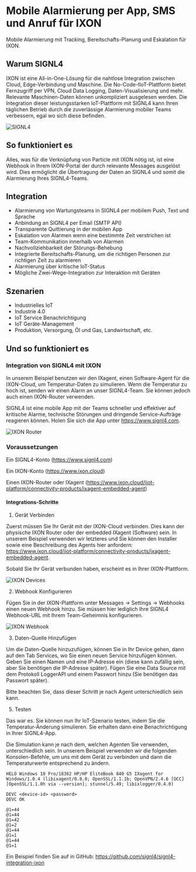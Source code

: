 # Mobile Alarmierung per App, SMS und Anruf für IXON

Mobile Alarmierung mit Tracking, Bereitschafts-Planung und Eskalation für IXON.

## Warum SIGNL4


IXON ist eine All-in-One-Lösung für die nahtlose Integration zwischen Cloud, Edge-Verbindung und Maschine. Die No-Code-IIoT-Plattform bietet Fernzugriff per VPN, Cloud Data Logging, Daten-Visualisierung und mehr. Relevante Maschinen-Daten können unkompliziert ausgelesen werden. Die Integration dieser leistungsstarken IoT-Plattform mit SIGNL4 kann Ihren täglichen Betrieb durch die zuverlässige Alarmierung mobiler Teams verbessern, egal wo sich diese befinden.
 
![SIGNL4](ixon-signl4.png)

## So funktioniert es

Alles, was für die Verknüpfung von Particle mit IXON nötig ist, ist eine Webhook in Ihrem IXON-Portal der durch relevante Messages ausgelöst wird. Dies ermöglicht die Übertragung der Daten an SIGNL4 und somit die Alarmierung Ihres SIGNL4-Teams.

## Integration

- Alarmierung von Wartungsteams in SIGNL4 per mobilem Push, Text und Sprache
- Anbindung an SIGNL4 per Email (SMTP API)
- Transparente Quittierung in der mobilen App
- Eskalation von Alarmen wenn eine bestimmte Zeit verstrichen ist
- Team-Kommunikation innerhalb von Alarmen
- Nachvollziehbarkeit der Störungs-Behebung
- Integrierte Bereitschafts-Planung, um die richtigen Personen zur richtigen Zeit zu alarmieren
- Alarmierung über kritische IoT-Status
- Mögliche Zwei-Wege-Integration zur Interaktion mit Geräten

## Szenarien

- Industrielles IoT
- Industrie 4.0
- IoT Service Benachrichtigung
- IoT Geräte-Management
- Produktion, Versorgung, Öl und Gas, Landwirtschaft, etc.

## Und so funktioniert es

### Integration von SIGNL4 mit IXON

In unserem Beispiel benutzen wir den IXagent, einen Software-Agent für die IXON-Cloud, um Temperatur-Daten zu simulieren. Wenn die Temperatur zu hoch ist, senden wir einen Alarm an unser SIGNL4-Team. Sie können jedoch auch einen IXON-Router verwenden.

SIGNL4 ist eine mobile App mit der Teams schneller und effektiver auf kritische Alarme, technische Störungen und dringende Service-Aufträge reagieren können. Holen Sie sich die App unter https://www.signl4.com.

![IXON Router](ixon-router.png)

### Voraussetzungen

Ein SIGNL4-Konto (https://www.signl4.com)

Ein IXON-Konto (https://www.ixon.cloud)

Einen IXON-Router oder IXagent (https://www.ixon.cloud/iiot-platform/connectivity-products/ixagent-embedded-agent)

#### Integrations-Schritte

1. Gerät Verbinden  

Zuerst müssen Sie Ihr Gerät mit der IXON-Cloud verbinden. Dies kann der physische IXON Router oder der embedded IXagent (Software) sein. In unserem Beispiel verwenden wir letzteres und Sie können den Installer sowie eine Beschreibung des Agents hier anfordern: https://www.ixon.cloud/iiot-platform/connectivity-products/ixagent-embedded-agent.

Sobald Sie Ihr Gerät verbunden haben, erscheint es in Ihrer IXON-Plattform.

![IXON Devices](ixon-devices.png)

2. Webhook Konfigurieren  

Fügen Sie in der IXON-Plattform unter Messages -> Settings -> Webhooks einen neuen Webhook hinzu. Sie müssen hier lediglich Ihre SIGNL4 Webhook-URL mit Ihrem Team-Geheimnis konfigurieren.

![IXON Webhook](ixon-webhook.png)

3. Daten-Quelle Hinzufügen  

Um die Daten-Quelle hinzuzufügen, können Sie in Ihr Device gehen, dann auf den Tab Services, wo Sie einen neuen Service hinzufügen können. Geben Sie einen Namen und eine IP-Adresse ein (diese kann zufällig sein, aber Sie benötigen die IP-Adresse später). Fügen Sie eine Data Source mit dem Protokoll LoggerAPI und einem Passwort hinzu (Sie benötigen das Passwort später).

Bitte beachten Sie, dass dieser Schritt je nach Agent unterschiedlich sein kann.

5. Testen  

Das war es. Sie können nun Ihr IoT-Szenario testen, indem Sie die Temperatur-Änderung simulieren. Sie erhalten dann eine Benachrichtigung in Ihrer SIGNL4-App.

Die Simulation kann je nach dem, welchen Agenten Sie verwenden, unterschiedlich sein. In unserem Beispiel verwenden wir die folgenden Konsolen-Befehle, um uns mit dem Gerät zu verbinden und dann die Temperaturwerte entsprechend zu ändern.

```
HELO Windows 10 Pro/18362 HP/HP EliteBook 840 G5 IXagent for Windows/1.0.4 (libixagent/0.8.0; OpenSSL/1.1.1b; OpenVPN/2.4.6 [OCC] [OpenSSL/1.1.0h via --version]; stunnel/5.49; libixlogger/0.4.0)

DEVC <device-id> <password>
DEVC OK

@1=44
@1=44
@1=42
@1=2
@1=44
@1=1
@1=44
@1=1
```

Ein Beispiel finden Sie auf in GitHub:
https://github.com/signl4/signl4-integration-ixon
